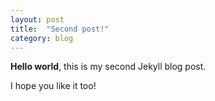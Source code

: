 ```yaml
---
layout: post
title:  "Second post!"
category: blog
---
```


**Hello world**, this is my second Jekyll blog post.

I hope you like it too!
